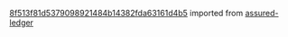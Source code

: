 [8f513f81d5379098921484b14382fda63161d4b5](https://github.com/insolar/assured-ledger/commit/8f513f81d5379098921484b14382fda63161d4b5) imported from [assured-ledger](https://github.com/insolar/assured-ledger)
